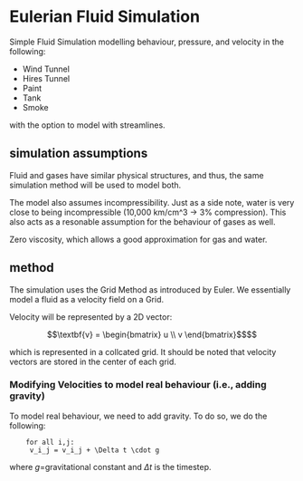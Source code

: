 
# Eulerian Fluid Simulation

Simple Fluid Simulation modelling behaviour, pressure,  and velocity in the following:
- Wind Tunnel
- Hires Tunnel 
- Paint
- Tank 
- Smoke 

with the option to model with streamlines. 

## simulation assumptions
Fluid and gases have similar physical structures, and thus, the same simulation method will be used to model both.

The model also assumes incompressibility. Just as a side note, water is very close to being incompressible (10,000 km/cm^3 -> 3% compression). This also acts as a resonable assumption for the behaviour of gases as well.

Zero viscosity, which allows a good approximation for gas and water.


## method

 The simulation uses the Grid Method as introduced by Euler. We essentially model a fluid as a velocity field on a Grid. 

 Velocity will be represented by a 2D vector:  
 
 ```math
 \textbf{v} = \begin{bmatrix} u \\ v \end{bmatrix}$$
 ```



which is represented in a collcated grid. It should be noted that velocity vectors are stored in the center of each grid.



### Modifying Velocities to model real behaviour (i.e., adding gravity)

To model real behaviour, we need to add gravity. To do so, we do the following:



```sudo
    for all i,j:
     v_i_j = v_i_j + \Delta t \cdot g 
```
where $g$=gravitational constant and $\Delta t$ is the timestep.
